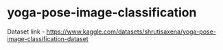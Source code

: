 # yoga-pose-image-classification
Dataset link - https://www.kaggle.com/datasets/shrutisaxena/yoga-pose-image-classification-dataset